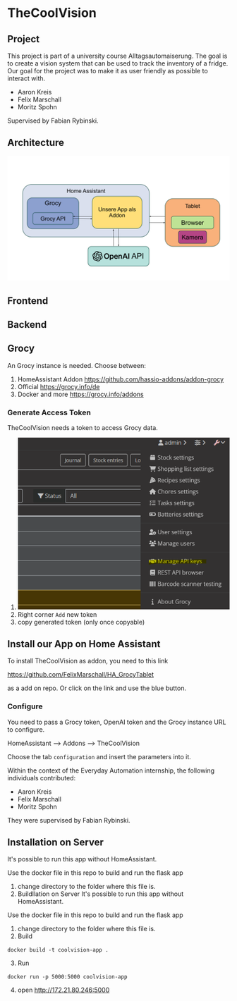 # TheCoolVision

## Project

 This project is part of a university course Alltagsautomaiserung. The goal is to create a vision system that can be used to track the inventory of a fridge. Our goal for the project was to make it as user friendly as possible to interact with.

- Aaron Kreis
- Felix Marschall
- Moritz Spohn

Supervised by Fabian Rybinski.

## Architecture

<img src="doc/img/architecture.svg">

## Frontend

## Backend

## Grocy

An Grocy instance is needed. Choose between:

1. HomeAssistant Addon https://github.com/hassio-addons/addon-grocy
2. Official https://grocy.info/de
3. Docker and more https://grocy.info/addons

### Generate Access Token

TheCoolVision needs a token to access Grocy data.

1. <img src="doc/img/grocy_sett_1.png" alt="Grocy Menu" height="40%">
2. Right corner ```Add``` new token
3. copy generated token (only once copyable)

## Install our App on Home Assistant

To install TheCoolVision as addon, you need to this link

https://github.com/FelixMarschall/HA_GrocyTablet

as a add on repo. Or click on the link and use the blue button. 

### Configure

You need to pass a Grocy token, OpenAI token and the Grocy instance URL to configure.

HomeAssistant --> Addons --> TheCoolVision

Choose the tab ```configuration``` and insert the parameters into it. 

Within the context of the Everyday Automation internship, the following individuals contributed:

- Aaron Kreis
- Felix Marschall
- Moritz Spohn

They were supervised by Fabian Rybinski.

## Installation on Server
It's possible to run this app without HomeAssistant.

Use the docker file in this repo to build and run the flask app

1. change directory to the folder where this file is.
2. Buildllation on Server
It's possible to run this app without HomeAssistant.

Use the docker file in this repo to build and run the flask app

1. change directory to the folder where this file is.
2. Build
``` 
docker build -t coolvision-app .
```

3. Run
``` 
docker run -p 5000:5000 coolvision-app
```

4. open http://172.21.80.246:5000
